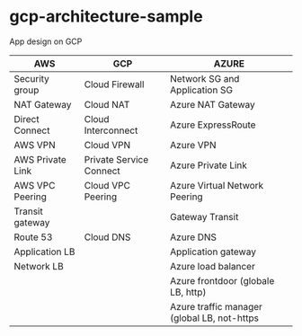 # gcp-architecture-sample
App design on GCP 


| AWS  | GCP | AZURE
| ------------- | ------------- | ------------- |
| Security group  | Cloud Firewall  | Network SG and Application SG
| NAT Gateway  | Cloud NAT  | Azure NAT Gateway
| Direct Connect | Cloud Interconnect | Azure ExpressRoute
| AWS VPN | Cloud VPN | Azure VPN
| AWS Private Link | Private Service Connect | Azure Private Link
| AWS VPC Peering | Cloud VPC Peering | Azure Virtual Network Peering
| Transit gateway |                   | Gateway Transit
| Route 53 | Cloud DNS | Azure DNS
| Application LB |                   | Application gateway
| Network LB |     | Azure load balancer
| | | Azure frontdoor (globale LB, http)
| | | Azure traffic manager (global LB, not-https
